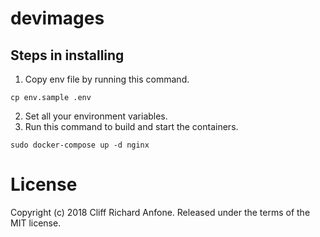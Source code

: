# devimages

## Steps in installing
1. Copy env file by running this command.

```
cp env.sample .env
```
2. Set all your environment variables.
3. Run this command to build and start the containers.

```
sudo docker-compose up -d nginx
```

# License

Copyright (c) 2018 Cliff Richard Anfone. Released under the terms of the MIT license.
